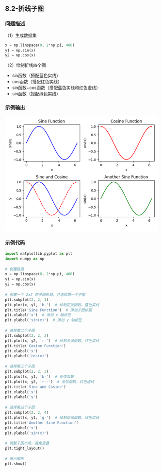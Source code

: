 ## 8.2-折线子图

### 问题描述

（1）生成数据集

```python
x = np.linspace(0, 2*np.pi, 400)
y1 = np.sin(x)
y2 = np.cos(x)
```

（2）绘制折线四个图

- sin函数（搭配蓝色实线）
- cos函数（搭配红色实线）
- sin函数+cos函数（搭配蓝色实线和红色虚线）
- sin函数（搭配绿色实线）

### 示例输出

<img src="https://github.com/jm199504/Python-Exercises/blob/master/8-%E7%BB%98%E5%88%B6%E5%9B%BE%E8%A1%A8%EF%BC%88matplotlib%EF%BC%89/8.2-%E6%8A%98%E7%BA%BF%E5%9B%BE%E5%AD%90%E5%9B%BE/Figure_1.png?raw=true" style="zoom:80%;" />

### 示例代码

```python
import matplotlib.pyplot as plt
import numpy as np

# 创建数据
x = np.linspace(0, 2*np.pi, 400)
y1 = np.sin(x)
y2 = np.cos(x)

# 创建一个 2x2 的子图布局，并选择第一个子图
plt.subplot(2, 2, 1)
plt.plot(x, y1, 'b-')  # 绘制正弦函数，蓝色实线
plt.title('Sine Function')  # 添加子图标题
plt.xlabel('x')  # 添加 x 轴标签
plt.ylabel('sin(x)')  # 添加 y 轴标签

# 选择第二个子图
plt.subplot(2, 2, 2)
plt.plot(x, y2, 'r-')  # 绘制余弦函数，红色实线
plt.title('Cosine Function')
plt.xlabel('x')
plt.ylabel('cos(x)')

# 选择第三个子图
plt.subplot(2, 2, 3)
plt.plot(x, y1, 'b-')  # 正弦函数
plt.plot(x, y2, 'r--')  # 余弦函数，红色虚线
plt.title('Sine and Cosine')
plt.xlabel('x')
plt.ylabel('y')

# 选择第四个子图
plt.subplot(2, 2, 4)
plt.plot(x, y1, 'g-')  # 绘制正弦函数，绿色实线
plt.title('Another Sine Function')
plt.xlabel('x')
plt.ylabel('sin(x)')

# 调整子图布局，避免重叠
plt.tight_layout()

# 展示图形
plt.show()

```